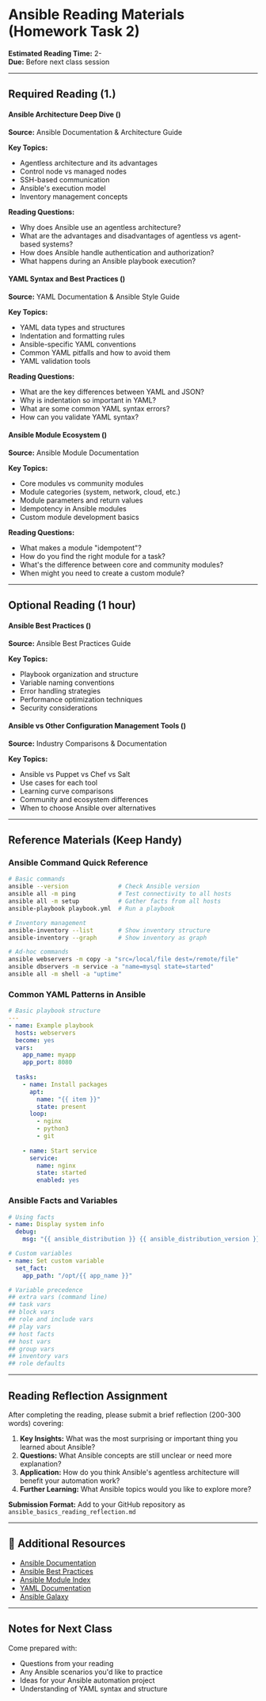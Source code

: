 # Ansible Reading Materials (Homework Task 2)

**Estimated Reading Time:** 2-  
**Due:** Before next class session

---

## Required Reading (1.)

#### Ansible Architecture Deep Dive ()
**Source:** Ansible Documentation & Architecture Guide

**Key Topics:**
- Agentless architecture and its advantages
- Control node vs managed nodes
- SSH-based communication
- Ansible's execution model
- Inventory management concepts

**Reading Questions:**
- Why does Ansible use an agentless architecture?
- What are the advantages and disadvantages of agentless vs agent-based systems?
- How does Ansible handle authentication and authorization?
- What happens during an Ansible playbook execution?

#### YAML Syntax and Best Practices ()
**Source:** YAML Documentation & Ansible Style Guide

**Key Topics:**
- YAML data types and structures
- Indentation and formatting rules
- Ansible-specific YAML conventions
- Common YAML pitfalls and how to avoid them
- YAML validation tools

**Reading Questions:**
- What are the key differences between YAML and JSON?
- Why is indentation so important in YAML?
- What are some common YAML syntax errors?
- How can you validate YAML syntax?

#### Ansible Module Ecosystem ()
**Source:** Ansible Module Documentation

**Key Topics:**
- Core modules vs community modules
- Module categories (system, network, cloud, etc.)
- Module parameters and return values
- Idempotency in Ansible modules
- Custom module development basics

**Reading Questions:**
- What makes a module "idempotent"?
- How do you find the right module for a task?
- What's the difference between core and community modules?
- When might you need to create a custom module?

---

## Optional Reading (1 hour)

#### Ansible Best Practices ()
**Source:** Ansible Best Practices Guide

**Key Topics:**
- Playbook organization and structure
- Variable naming conventions
- Error handling strategies
- Performance optimization techniques
- Security considerations

#### Ansible vs Other Configuration Management Tools ()
**Source:** Industry Comparisons & Documentation

**Key Topics:**
- Ansible vs Puppet vs Chef vs Salt
- Use cases for each tool
- Learning curve comparisons
- Community and ecosystem differences
- When to choose Ansible over alternatives

---

## Reference Materials (Keep Handy)

### Ansible Command Quick Reference
```bash
# Basic commands
ansible --version              # Check Ansible version
ansible all -m ping            # Test connectivity to all hosts
ansible all -m setup           # Gather facts from all hosts
ansible-playbook playbook.yml  # Run a playbook

# Inventory management
ansible-inventory --list       # Show inventory structure
ansible-inventory --graph      # Show inventory as graph

# Ad-hoc commands
ansible webservers -m copy -a "src=/local/file dest=/remote/file"
ansible dbservers -m service -a "name=mysql state=started"
ansible all -m shell -a "uptime"
```

### Common YAML Patterns in Ansible
```yaml
# Basic playbook structure
---
- name: Example playbook
  hosts: webservers
  become: yes
  vars:
    app_name: myapp
    app_port: 8080
  
  tasks:
    - name: Install packages
      apt:
        name: "{{ item }}"
        state: present
      loop:
        - nginx
        - python3
        - git
    
    - name: Start service
      service:
        name: nginx
        state: started
        enabled: yes
```

### Ansible Facts and Variables
```yaml
# Using facts
- name: Display system info
  debug:
    msg: "{{ ansible_distribution }} {{ ansible_distribution_version }}"

# Custom variables
- name: Set custom variable
  set_fact:
    app_path: "/opt/{{ app_name }}"

# Variable precedence
## extra vars (command line)
## task vars
## block vars
## role and include vars
## play vars
## host facts
## host vars
## group vars
## inventory vars
## role defaults
```

---

## Reading Reflection Assignment

After completing the reading, please submit a brief reflection (200-300 words) covering:

1. **Key Insights:** What was the most surprising or important thing you learned about Ansible?
2. **Questions:** What Ansible concepts are still unclear or need more explanation?
3. **Application:** How do you think Ansible's agentless architecture will benefit your automation work?
4. **Further Learning:** What Ansible topics would you like to explore more?

**Submission Format:** Add to your GitHub repository as `ansible_basics_reading_reflection.md`

---

## 🔗 Additional Resources

- [Ansible Documentation](https://docs.ansible.com/)
- [Ansible Best Practices](https://docs.ansible.com/ansible/latest/user_guide/playbooks_best_practices.html)
- [Ansible Module Index](https://docs.ansible.com/ansible/latest/modules/modules_by_category.html)
- [YAML Documentation](https://yaml.org/spec/)
- [Ansible Galaxy](https://galaxy.ansible.com/)

---

## Notes for Next Class

Come prepared with:
- Questions from your reading
- Any Ansible scenarios you'd like to practice
- Ideas for your Ansible automation project
- Understanding of YAML syntax and structure
